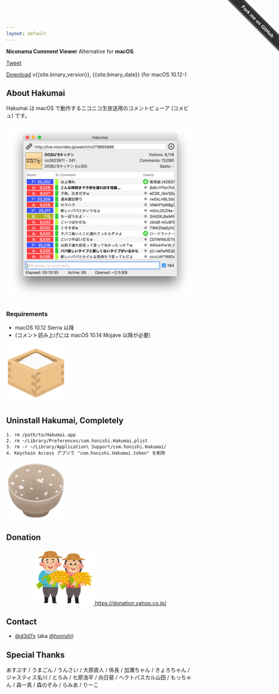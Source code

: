 ```yaml
---
layout: default
---
```


**Niconama Comment Viewer** Alternative for **macOS**.

<a href="https://twitter.com/share" class="twitter-share-button" data-text="Hakumai - Mac用ニコ生コメントビューア">Tweet</a>
<script>!function(d,s,id){var js,fjs=d.getElementsByTagName(s)[0],p=/^http:/.test(d.location)?'http':'https';if(!d.getElementById(id)){js=d.createElement(s);js.id=id;js.src=p+'://platform.twitter.com/widgets.js';fjs.parentNode.insertBefore(js,fjs);}}(document, 'script', 'twitter-wjs');</script>

<a href="https://hakumai.s3.amazonaws.com/Hakumai.{{site.binary_version}}.zip" class="button button-primary" onclick="ga('send', 'event', 'app', 'download', 'Hakumai.{{site.binary_version}}.zip');"><i class="fa fa-download"></i>
Download</a>
v{{site.binary_version}}, {{site.binary_date}} (for macOS 10.12-)

## About Hakumai

Hakumai は macOS で動作するニコニコ生放送用のコメントビューア (コメビュ) です。

<img src="./image/main.png" width="550px">

### Requirements

* macOS 10.12 Sierra 以降
* (コメント読み上げには macOS 10.14 Mojave 以降が必要)

<img src="./image/food_kome_masu.png" width="160px">

## Uninstall Hakumai, Completely

```
1. rm /path/to/Hakumai.app
2. rm ~/Library/Preferences/com.honishi.Hakumai.plist
3. rm -r ~/Library/Application\ Support/com.honishi.Hakumai/
4. Keychain Access アプリで "com.honishi.Hakumai.token" を削除
```

<img src="./image/imfull.png" width="160px">

## Donation

<div style="text-align: center;">
<a href="https://donation.yahoo.co.jp/" target="_blank">
<img src="./image/job_kome_nouka.png" width="160px">
https://donation.yahoo.co.jp/
</a>
</div>

## Contact

* <a href="http://twitter.com/d3d7x" target="_blank">@d3d7x</a>
  (aka <a href="http://twitter.com/honishi" target="_blank">@honishi</a>)

<div class="github-fork-ribbon-wrapper right fixed" style="width: 150px;height: 150px;position: fixed;overflow: hidden;top: 0;z-index: 9999;pointer-events: none;right: 0;"><div class="github-fork-ribbon" style="position: absolute;padding: 2px 0;background-color: #333;background-image: linear-gradient(to bottom, rgba(0, 0, 0, 0), rgba(0, 0, 0, 0.15));-webkit-box-shadow: 0 2px 3px 0 rgba(0, 0, 0, 0.5);-moz-box-shadow: 0 2px 3px 0 rgba(0, 0, 0, 0.5);box-shadow: 0 2px 3px 0 rgba(0, 0, 0, 0.5);z-index: 9999;pointer-events: auto;top: 42px;right: -43px;-webkit-transform: rotate(45deg);-moz-transform: rotate(45deg);-ms-transform: rotate(45deg);-o-transform: rotate(45deg);transform: rotate(45deg);"><a href="https://github.com/honishi/Hakumai" style="font: 700 13px &quot;Helvetica Neue&quot;, Helvetica, Arial, sans-serif;color: #fff;text-decoration: none;text-shadow: 0 -1px rgba(0, 0, 0, 0.5);text-align: center;width: 200px;line-height: 20px;display: inline-block;padding: 2px 0;border-width: 1px 0;border-style: dotted;border-color: rgba(255, 255, 255, 0.7);" target="_blank">Fork me on GitHub</a></div></div>

## Special Thanks

<div class="thanks">

あすぷす / うまごん / うんさい / 大原直人 / 係長 / 加瀬ちゃん / きょろちゃん / ジャスティス名川 / とろみ / 七原浩平 / 向日葵 / ヘクトパスカル山田 / もっちゃん / 森一真 / 森のぞみ / らみあ /
りーこ

</div>
